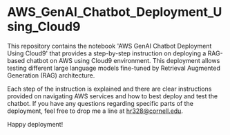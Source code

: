 # AWS_GenAI_Chatbot_Deployment_Using_Cloud9
This repository contains the notebook 'AWS GenAI Chatbot Deployment Using Cloud9' that provides a step-by-step instruction on deploying a RAG-based chatbot on AWS using Cloud9 environment. This deployment allows testing different large language models fine-tuned by Retrieval Augmented Generation (RAG) architecture.

Each step of the instruction is explained and there are clear instructions provided on navigating AWS services and how to best deploy and test the chatbot. If you have any questions regarding specific parts of the deployment, feel free to drop me a line at hr328@cornell.edu.

Happy deployment!
